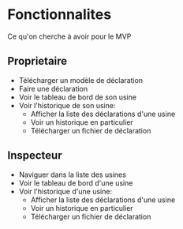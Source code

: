 # Fonctionnalites

Ce qu'on cherche à avoir pour le MVP

## Proprietaire

 - Télécharger un modèle de déclaration
 - Faire une déclaration
 - Voir le tableau de bord de son usine
 - Voir l'historique de son usine:
   - Afficher la liste des déclarations d'une usine
   - Voir un historique en particulier
   - Télécharger un fichier de déclaration

## Inspecteur

 - Naviguer dans la liste des usines
 - Voir le tableau de bord d'une usine
 - Voir l'historique d'une usine:
   - Afficher la liste des déclarations d'une usine
   - Voir un historique en particulier
   - Télécharger un fichier de déclaration